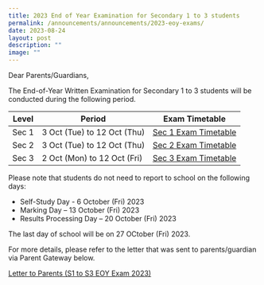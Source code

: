 ```yaml
---
title: 2023 End of Year Examination for Secondary 1 to 3 students
permalink: /announcements/announcements/2023-eoy-exams/
date: 2023-08-24
layout: post
description: ""
image: ""
---
```

 Dear Parents/Guardians,

The End-of-Year Written Examination for Secondary 1 to 3 students will be conducted during the following period.

|Level|Period|Exam Timetable|
|---|---|---|
|Sec 1|3 Oct (Tue) to 12 Oct (Thu)|[Sec 1 Exam Timetable](/files/Assessment%20Matters/sec%201%20eoy%20exam%20timetable%202023.pdf)|
|Sec 2|3 Oct (Tue) to 12 Oct (Thu)|[Sec 2 Exam Timetable](/files/Assessment%20Matters/sec%202%20eoy%20exam%20timetable%202023.pdf)|
|Sec 3| 2 Oct (Mon) to 12 Oct (Fri)|[Sec 3 Exam Timetable](/files/Assessment%20Matters/sec%203%20eoy%20exam%20timetable%202023.pdf)|

Please note that students do not need to report to school on the following days: 

* Self-Study Day - 6 October (Fri) 2023
* Marking Day – 13 October (Fri) 2023
* Results Processing Day – 20 October (Fri) 2023

The last day of school will be on 27 OCtober (Fri) 2023.

For more details, please refer to the letter that was sent to parents/guardian via Parent Gateway below. 

[Letter to Parents (S1 to S3 EOY Exam 2023)](/files/Assessment%20Matters/letter%20to%20parents%20(s1%20to%20s3%20eoy%20exam%202023).pdf)


